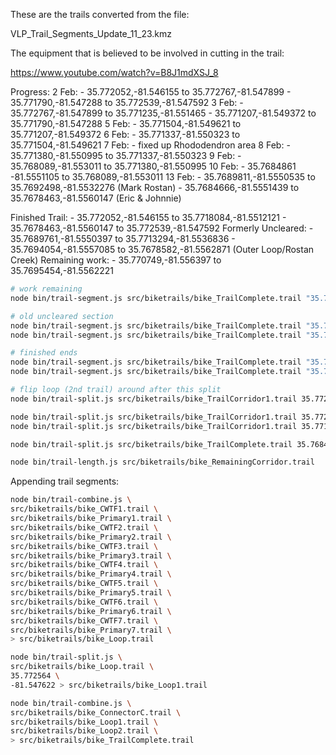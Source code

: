 These are the trails converted from the file:

VLP_Trail_Segments_Update_11_23.kmz

The equipment that is believed to be involved in cutting in the trail:

https://www.youtube.com/watch?v=B8J1mdXSJ_8

Progress:
2 Feb:
	- 35.772052,-81.546155 to 35.772767,-81.547899
	- 35.771790,-81.547288 to 35.772539,-81.547592
3 Feb:
	- 35.772767,-81.547899 to 35.771235,-81.551465
	- 35.771207,-81.549372 to 35.771790,-81.547288
5 Feb:
	- 35.771504,-81.549621 to 35.771207,-81.549372
6 Feb:
	- 35.771337,-81.550323 to 35.771504,-81.549621
7 Feb:
	- fixed up Rhododendron area
8 Feb:
	- 35.771380,-81.550995 to 35.771337,-81.550323
9 Feb:
	- 35.768089,-81.553011 to 35.771380,-81.550995
10 Feb:
	- 35.7684861 -81.5551105 to 35.768089,-81.553011
13 Feb:
	- 35.7689811,-81.5550535 to 35.7692498,-81.5532276 (Mark Rostan)
	- 35.7684666,-81.5551439 to 35.7678463,-81.5560147 (Eric & Johnnie)

Finished Trail:
	- 35.772052,-81.546155 to 35.7718084,-81.5512121
	- 35.7678463,-81.5560147 to 35.772539,-81.547592
Formerly Uncleared:
	- 35.7689761,-81.5550397 to 35.7713294,-81.5536836
	- 35.7694054,-81.5557085 to 35.7678582,-81.5562871 (Outer Loop/Rostan Creek)
Remaining work:
	- 35.770749,-81.556397 to 35.7695454,-81.5562221

```bash
# work remaining
node bin/trail-segment.js src/biketrails/bike_TrailComplete.trail "35.770529,-81.557986" "35.7695454,-81.5562221" > src/biketrails/out.txt

# old uncleared section
node bin/trail-segment.js src/biketrails/bike_TrailComplete.trail "35.7689761,-81.5550397" "35.7705515,-81.5543454" > src/biketrails/out.txt
node bin/trail-segment.js src/biketrails/bike_TrailComplete.trail "35.7694054,-81.5557085" "35.7678582,-81.5562871" > src/biketrails/out.txt

# finished ends
node bin/trail-segment.js src/biketrails/bike_TrailComplete.trail "35.773843,-81.5458099" "35.7689811,-81.5550535" > src/biketrails/out.txt
node bin/trail-segment.js src/biketrails/bike_TrailComplete.trail "35.7678463,-81.5560147" "35.772539,-81.547592" > src/biketrails/out.txt

# flip loop (2nd trail) around after this split
node bin/trail-split.js src/biketrails/bike_TrailCorridor1.trail 35.772557 -81.547608 > src/biketrails/out.txt

node bin/trail-split.js src/biketrails/bike_TrailCorridor1.trail 35.772039 -81.546150 > src/biketrails/out.txt
node bin/trail-split.js src/biketrails/bike_TrailCorridor1.trail 35.771235 -81.551465 > src/biketrails/out.txt

node bin/trail-split.js src/biketrails/bike_TrailComplete.trail 35.7684861 -81.5551105 > src/biketrails/out.txt

node bin/trail-length.js src/biketrails/bike_RemainingCorridor.trail
```

Appending trail segments:

```bash
node bin/trail-combine.js \
src/biketrails/bike_CWTF1.trail \
src/biketrails/bike_Primary1.trail \
src/biketrails/bike_CWTF2.trail \
src/biketrails/bike_Primary2.trail \
src/biketrails/bike_CWTF3.trail \
src/biketrails/bike_Primary3.trail \
src/biketrails/bike_CWTF4.trail \
src/biketrails/bike_Primary4.trail \
src/biketrails/bike_CWTF5.trail \
src/biketrails/bike_Primary5.trail \
src/biketrails/bike_CWTF6.trail \
src/biketrails/bike_Primary6.trail \
src/biketrails/bike_CWTF7.trail \
src/biketrails/bike_Primary7.trail \
> src/biketrails/bike_Loop.trail

node bin/trail-split.js \
src/biketrails/bike_Loop.trail \
35.772564 \
-81.547622 > src/biketrails/bike_Loop1.trail

node bin/trail-combine.js \
src/biketrails/bike_ConnectorC.trail \
src/biketrails/bike_Loop1.trail \
src/biketrails/bike_Loop2.trail \
> src/biketrails/bike_TrailComplete.trail
```
